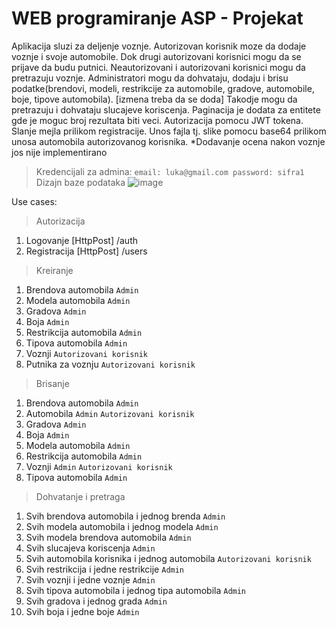 
# WEB programiranje ASP - Projekat

Aplikacija sluzi za deljenje voznje. Autorizovan korisnik moze da dodaje voznje i svoje automobile. Dok drugi autorizovani korisnici mogu da se prijave da budu putnici. Neautorizovani i autorizovani korisnici mogu da pretrazuju voznje.
Administratori mogu da dohvataju, dodaju i brisu podatke(brendovi, modeli, restrikcije za automobile, gradove, automobile, boje, tipove automobila). [izmena treba da se doda]
Takodje mogu da pretrazuju i dohvataju slucajeve koriscenja. 
Paginacija je dodata za entitete gde je moguc broj rezultata biti veci.
Autorizacija pomocu JWT tokena.
Slanje mejla prilikom registracije. 
Unos fajla tj. slike pomocu base64 prilikom unosa automobila autorizovanog korisnika.
*Dodavanje ocena nakon voznje jos nije implementirano

>Kredencijali za admina:
`email: luka@gmail.com
 password: sifra1`
>Dizajn baze podataka
![image](https://github.com/adamnik101/RideShare.API/assets/58403484/32aaae29-e24f-4dae-9a4f-953622dae101)

Use cases:
> Autorizacija
1. Logovanje [HttpPost] /auth       
2. Registracija [HttpPost] /users

> Kreiranje
1. Brendova automobila  `Admin`
2. Modela automobila  `Admin`  
3. Gradova  `Admin`
4. Boja `Admin`
5. Restrikcija automobila `Admin`
6. Tipova automobila  `Admin`
7. Voznji `Autorizovani korisnik`
8. Putnika za voznju  `Autorizovani korisnik`
> Brisanje
1. Brendova automobila  `Admin`
2. Automobila `Admin` `Autorizovani korisnik`
3. Gradova  `Admin`
4. Boja `Admin`
5. Modela automobila  `Admin`
6. Restrikcija automobila `Admin`
7. Voznji `Admin` `Autorizovani korisnik`
8. Tipova automobila  `Admin`
> Dohvatanje i pretraga
1. Svih brendova automobila i jednog brenda `Admin`
2. Svih modela automobila i jednog modela `Admin` 
3. Svih modela brendova automobila  `Admin`
4. Svih slucajeva koriscenja  `Admin`
5. Svih automobila korisnika i jednog automobila  `Autorizovani korisnik`
6. Svih restrikcija i jedne restrikcije `Admin`
7. Svih voznji i jedne voznje `Admin`
8. Svih tipova automobila i jednog tipa automobila  `Admin`
9. Svih gradova i jednog grada  `Admin`
10. Svih boja i jedne boje  `Admin`
